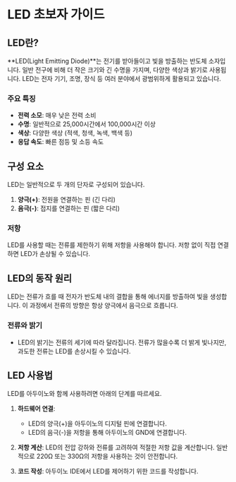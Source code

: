 # LED 초보자 가이드

## LED란?

**LED(Light Emitting Diode)**는 전기를 받아들이고 빛을 방출하는 반도체 소자입니다. 일반 전구에 비해 더 작은 크기와 긴 수명을 가지며, 다양한 색상과 밝기로 사용됩니다. LED는 전자 기기, 조명, 장식 등 여러 분야에서 광범위하게 활용되고 있습니다.

### 주요 특징
- **전력 소모**: 매우 낮은 전력 소비
- **수명**: 일반적으로 25,000시간에서 100,000시간 이상
- **색상**: 다양한 색상 (적색, 청색, 녹색, 백색 등)
- **응답 속도**: 빠른 점등 및 소등 속도

## 구성 요소

LED는 일반적으로 두 개의 단자로 구성되어 있습니다.

1. **양극(+)**: 전원을 연결하는 핀 (긴 다리)
2. **음극(-)**: 접지를 연결하는 핀 (짧은 다리)

### 저항
LED를 사용할 때는 전류를 제한하기 위해 저항을 사용해야 합니다. 저항 없이 직접 연결하면 LED가 손상될 수 있습니다.

## LED의 동작 원리

LED는 전류가 흐를 때 전자가 반도체 내의 결합을 통해 에너지를 방출하여 빛을 생성합니다. 이 과정에서 전류의 방향은 항상 양극에서 음극으로 흐릅니다.

### 전류와 밝기
- LED의 밝기는 전류의 세기에 따라 달라집니다. 전류가 많을수록 더 밝게 빛나지만, 과도한 전류는 LED를 손상시킬 수 있습니다.

## LED 사용법

LED를 아두이노와 함께 사용하려면 아래의 단계를 따르세요.

1. **하드웨어 연결**:
    - LED의 양극(+)을 아두이노의 디지털 핀에 연결합니다.
    - LED의 음극(-)을 저항을 통해 아두이노의 GND에 연결합니다.

2. **저항 계산**: LED의 전압 강하와 전류를 고려하여 적절한 저항 값을 계산합니다. 일반적으로 220Ω 또는 330Ω의 저항을 사용하는 것이 안전합니다.

3. **코드 작성**: 아두이노 IDE에서 LED를 제어하기 위한 코드를 작성합니다.
